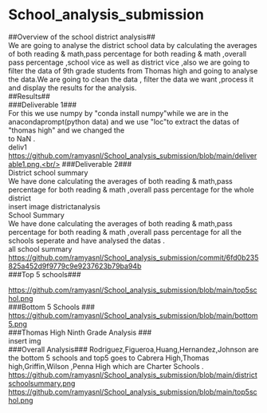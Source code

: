 # School_analysis_submission<br/>
##Overview of the school district analysis##<br/>
We are going to analyse the district school data by calculating the averages of both reading & math,pass percentage for both reading & math ,overall pass percentage ,school vice as well as district vice ,also we are going to filter the data of 9th grade students from Thomas high and going to analyse the data.We are going to clean the data , filter the data we want ,process it and display the results for the analysis.<br/>
##Results##<br/>
###Deliverable 1###<br/>
For this we use numpy by "conda install numpy"while we are in the anacondaprompt(python data) and we use "loc"to extract the datas of "thomas high" and we changed the <br/>
to NaN .<br/>
 deliv1 https://github.com/ramyasnl/School_analysis_submission/blob/main/deliverable1.png.<br/>
###Deliverable 2###<br/>
District school summary <br/>
We have done calculating the averages of both reading & math,pass percentage for both reading & math ,overall pass percentage for the whole district<br/>
insert image districtanalysis<br/>
School Summary <br/>
We have done calculating the averages of both reading & math,pass percentage for both reading & math ,overall pass percentage for all the schools seperate and have analysed the datas .<br/>
 all school summary https://github.com/ramyasnl/School_analysis_submission/commit/6fd0b235825a452d9f9779c9e9237623b79ba94b <br/>
###Top 5 schools###<br/>

 https://github.com/ramyasnl/School_analysis_submission/blob/main/top5schol.png <br/>
###Bottom 5 Schools ###<br/>
https://github.com/ramyasnl/School_analysis_submission/blob/main/bottom5.png <br/>
###Thomas High Ninth Grade Analysis ###<br/>
insert img <br/>
###Overall Analysis###
Rodriguez,Figueroa,Huang,Hernandez,Johnson are the bottom 5 schools and top5 goes to Cabrera High,Thomas high,Griffin,Wilson ,Penna High which are Charter Schools .
https://github.com/ramyasnl/School_analysis_submission/blob/main/districtschoolsummary.png
https://github.com/ramyasnl/School_analysis_submission/blob/main/top5schol.png
